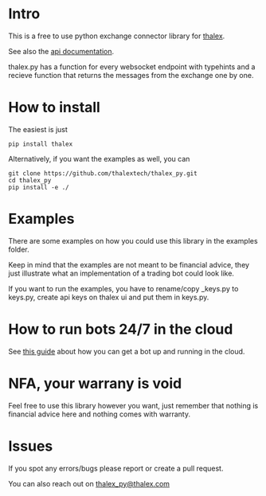 # Intro

This is a free to use python exchange connector library for [thalex](https://www.thalex.com).

See also the [api documentation](https://www.thalex.com/docs/).

thalex.py has a function for every websocket endpoint with typehints and a recieve function 
that returns the messages from the exchange one by one.

# How to install

The easiest is just
```
pip install thalex
```

Alternatively, if you want the examples as well, you can
```
git clone https://github.com/thalextech/thalex_py.git
cd thalex_py
pip install -e ./
```

# Examples

There are some examples on how you could use this library in the examples folder.

Keep in mind that the examples are not meant to be financial advice,
they just illustrate what an implementation of a trading bot could look like.

If you want to run the examples, you have to rename/copy _keys.py to keys.py, 
create api keys on thalex ui and put them in keys.py.

# How to run bots 24/7 in the cloud

See [this guide](https://thalex.com/blog/how-to-run-a-thalex-bot-on-aws) 
about how you can get a bot up and running in the cloud.

# NFA, your warrany is void

Feel free to use this library however you want, just remember that nothing is financial advice here and
nothing comes with warranty.

# Issues

If you spot any errors/bugs please report or create a pull request.

You can also reach out on thalex_py@thalex.com
